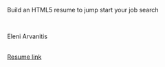 <html>
<!-- assignment_html_resume -->
<p>Build an HTML5 resume to jump start your job search</p><br>
<p>Eleni Arvanitis</p><br>
  <a href="https://github.com/DatGreekChick/assignment_html_resume/blob/master/resume.html">Resume link</a>
</html>
